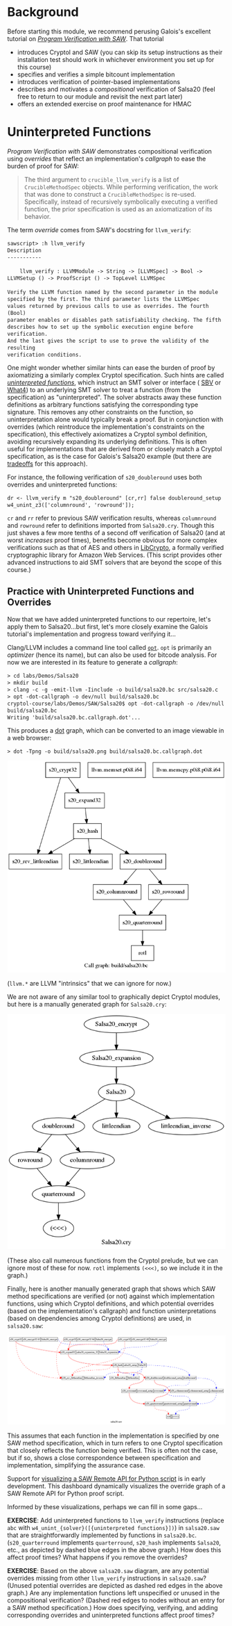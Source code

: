 # Background

Before starting this module, we recommend perusing Galois's excellent
tutorial on
[_Program Verification with SAW_](https://saw.galois.com/intro/index.html).
That tutorial
  * introduces Cryptol and SAW
    (you can skip its setup instructions as their installation test
	should work in whichever environment you set up for this course)
  * specifies and verifies a simple bitcount implementation
  * introduces verification of pointer-based implementations
  * describes and motivates a _compositional_ verification of Salsa20
    (feel free to return to our module and revisit the next part later)
  * offers an extended exercise on proof maintenance for HMAC

# Uninterpreted Functions

_Program Verification with SAW_ demonstrates compositional verification
using _overrides_ that reflect an implementation's _callgraph_ to ease
the burden of proof for SAW:

> The third argument to `crucible_llvm_verify` is a list of
> `CrucibleMethodSpec` objects. While performing verification, the work
> that was done to construct a `CrucibleMethodSpec` is re-used.
> Specifically, instead of recursively symbolically executing a
> verified function, the prior specification is used as an
> axiomatization of its behavior.

The term _override_ comes from SAW's docstring for `llvm_verify`:

```SAW
sawscript> :h llvm_verify
Description
-----------

    llvm_verify : LLVMModule -> String -> [LLVMSpec] -> Bool -> LLVMSetup () -> ProofScript () -> TopLevel LLVMSpec

Verify the LLVM function named by the second parameter in the module
specified by the first. The third parameter lists the LLVMSpec
values returned by previous calls to use as overrides. The fourth (Bool)
parameter enables or disables path satisfiability checking. The fifth
describes how to set up the symbolic execution engine before verification.
And the last gives the script to use to prove the validity of the resulting
verification conditions.
```

One might wonder whether similar hints can ease the burden of proof by
axiomatizing a similarly complex Cryptol specification. Such hints are
called
[_uninterpreted functions_](https://www21.in.tum.de/teaching/sar/SS20/6.pdf),
which instruct an SMT solver or interface (
[SBV](http://leventerkok.github.io/sbv/) or
[What4](https://github.com/GaloisInc/what4)) to an underlying SMT
solver to treat a function (from the specification) as "uninterpreted".
The solver abstracts away these function definitions as arbitrary
functions satisfying the corresponding type signature. This removes any
other constraints on the function, so uninterpretation alone would
typically break a proof. But in conjunction with overrides (which
reintroduce the implementation's constraints on the specification),
this effectively axiomatizes a Cryptol symbol definition, avoiding
recursively expanding its underlying definitions. This is often
useful for implementations that are derived from or closely match a
Cryptol specification, as is the case for Galois's Salsa20 example
(but there are
[tradeoffs](https://es-static.fbk.eu/people/griggio/papers/lpar06_ack.pdf)
for this approach).

For instance, the following verification of `s20_doubleround` uses both
overrides and uninterpreted functions:

```SAW
dr <- llvm_verify m "s20_doubleround" [cr,rr] false doubleround_setup w4_unint_z3(['columnround', 'rowround']);
```

`cr` and `rr` refer to previous SAW verification results, whereas
`columnround` and `rowround` refer to definitions imported from
`Salsa20.cry`. Though this just shaves a few more tenths of a second
off verification of Salsa20 (and at worst *increases* proof times),
benefits become obvious for more complex verifications such as that of
AES and others in
[LibCrypto](https://github.com/awslabs/aws-lc-verification/blob/master/SAW/proof/AES/AES.saw),
a formally verified cryptographic library for Amazon Web
Services. (This script provides other advanced instructions to aid
SMT solvers that are beyond the scope of this course.)


## Practice with Uninterpreted Functions and Overrides

Now that we have added uninterpreted functions to our repertoire, let's
apply them to Salsa20...but first, let's more closely examine the
Galois tutorial's implementation and progress toward verifying it...

Clang/LLVM includes a command line tool called
[`opt`](https://llvm.org/docs/CommandGuide/opt.html). `opt` is
primarily an _optimizer_ (hence its name), but can also be used for
bitcode analysis. For now we are interested in its feature to generate
a _callgraph_:

```
> cd labs/Demos/Salsa20
> mkdir build
> clang -c -g -emit-llvm -Iinclude -o build/salsa20.bc src/salsa20.c
> opt -dot-callgraph -o dev/null build/salsa20.bc
cryptol-course/labs/Demos/SAW/Salsa20$ opt -dot-callgraph -o /dev/null build/salsa20.bc
Writing 'build/salsa20.bc.callgraph.dot'...
```

This produces a [dot](https://graphviz.org/doc/info/lang.html) graph,
which can be converted to an image viewable in a web browser:

```
> dot -Tpng -o build/salsa20.png build/salsa20.bc.callgraph.dot
```

<a href="../../../../misc/salsa20.bc.png">
    <img class="center" src="../../../../misc/salsa20.bc.png" alt="salsa20.bc call graph">
</a>

(`llvm.*` are LLVM "intrinsics" that we can ignore for now.)

We are not aware of any similar tool to graphically depict Cryptol
modules, but here is a manually generated graph for `Salsa20.cry`:

<a href="../../../../misc/Salsa20.cry.png">
    <img class="center" src="../../../../misc/Salsa20.cry.png" alt="Salsa20.cry partial dependency graph">
</a>

(These also call numerous functions from the Cryptol prelude, but we
can ignore most of these for now. `rotl` implements `(<<<)`, so we
include it in the graph.)

Finally, here is another manually generated graph that shows which SAW
method specifications are verified (or not) against which
implementation functions, using which Cryptol definitions, and which
potential overrides (based on the implementation's callgraph) and
function uninterpretations (based on dependencies among Cryptol
definitions) are used, in `salsa20.saw`:

<a href="../../../../salsa20.saw.png">
    <img class="center" src="../../../../misc/salsa20.saw.png" alt="salsa20.saw verification/override graph">
</a>

This assumes that each function in the implementation is specified by
one SAW method specification, which in turn refers to one Cryptol
specification that closely reflects the function being verified. This
is often not the case, but if so, shows a close correspondence between
specification and implementation, simplifying the assurance case.

Support for
[visualizing a SAW Remote API for Python script](https://github.com/GaloisInc/saw-script/issues/1664)
is in early development. This dashboard dynamically visualizes the
override graph of a SAW Remote API for Python proof script.

Informed by these visualizations, perhaps we can fill in some gaps...

**EXERCISE**: Add uninterpreted functions to `llvm_verify` instructions
(replace `abc` with `w4_unint_{solver}([{uninterpreted functions}])`) in
`salsa20.saw` that are straightforwardly implemented by functions in
`salsa20.bc`. (`s20_quarterround` implements `quarterround`, `s20_hash`
implements `Salsa20`, etc., as depicted by dashed blue edges in the
above graph.) How does this affect proof times? What happens if you
remove the overrides?

**EXERCISE**: Based on the above `salsa20.saw` diagram, are any
potential overrides missing from other `llvm_verify` instructions in
`salsa20.saw`? (Unused potential overrides are depicted as dashed red
edges in the above graph.) Are any implementation functions left
unspecified or unused in the compositional verification? (Dashed red
edges to nodes without an entry for a SAW method specification.) How
does specifying, verifying, and adding corresponding overrides and
uninterpreted functions affect proof times?
